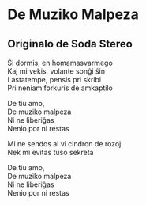 <!-- eo :: De Muziko Malpeza :: 2024-02-13 10:47:00 -->

# De Muziko Malpeza

## Originalo de Soda Stereo

Ŝi dormis, en homamasvarmego  
Kaj mi vekis, volante sonĝi ŝin  
Lastatempe, pensis pri skribi  
Pri neniam forkuris de amkaptilo  

De tiu amo,  
De muziko malpeza  
Ni ne liberiĝas  
Nenio por ni restas  

Mi ne sendos al vi cindron de rozoj  
Nek mi evitas tuŝo sekreta  

De tiu amo,  
De muziko malpeza  
Ni ne liberiĝas  
Nenio por ni restas  
